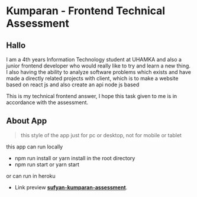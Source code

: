 # Kumparan - Frontend Technical Assessment

## Hallo

I am a 4th years Information Technology student at UHAMKA and also a junior frontend developer who would really like to try and learn a new thing. I also having the ability to analyze software problems which exists and have made a directly related projects with client, which is to make a website based on react js and also create an api node js based

This is my technical frontend answer, I hope this task given to me is in accordance with the assessment.

## About App

> this style of the app just for pc or desktop, not for mobile or tablet

this app can run locally

- npm run install or yarn install in the root directory
- npm run start or yarn start

or can run in heroku

- Link preview **[sufyan-kumparan-assessment](https://sufyan-kumparan-assessment.herokuapp.com/)**.


